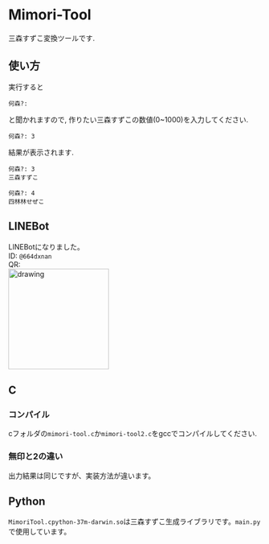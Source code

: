 # Mimori-Tool
三森すずこ変換ツールです.

## 使い方
実行すると
```
何森?:
```
と聞かれますので, 作りたい三森すずこの数値(0~1000)を入力してください.
```
何森?: 3
```
結果が表示されます.
```
何森?: 3
三森すずこ
```
```
何森?: 4
四林林せぜこ
```

## LINEBot
LINEBotになりました。  
ID: `@664dxnan`  
QR:  
<img src="https://github.com/Masaki-Okuyama/Mimori-Tool/blob/images/LINEQR.png" alt="drawing" width="200"/>  

## C
### コンパイル
cフォルダの`mimori-tool.c`か`mimori-tool2.c`をgccでコンパイルしてください.
### 無印と2の違い
出力結果は同じですが、実装方法が違います。

## Python
`MimoriTool.cpython-37m-darwin.so`は三森すずこ生成ライブラリです。`main.py`で使用しています。
